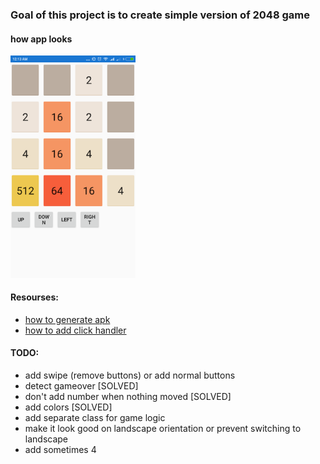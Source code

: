 ### Goal of this project is to create simple version of 2048 game

#### how app looks
<img src="./screenshot.png" alt="screenshot" style="width: 200px;"/>

#### Resourses:
* [how to generate apk](https://www.youtube.com/watch?v=j5hnbKJelH8&feature=youtu.be)
* [how to add click handler](https://www.youtube.com/watch?v=gm-RgfdaISU)

#### TODO:
* add swipe (remove buttons) or add normal buttons
* detect gameover [SOLVED]
* don't add number when nothing moved [SOLVED]
* add colors [SOLVED]
* add separate class for game logic
* make it look good on landscape orientation or prevent switching to landscape
* add sometimes 4